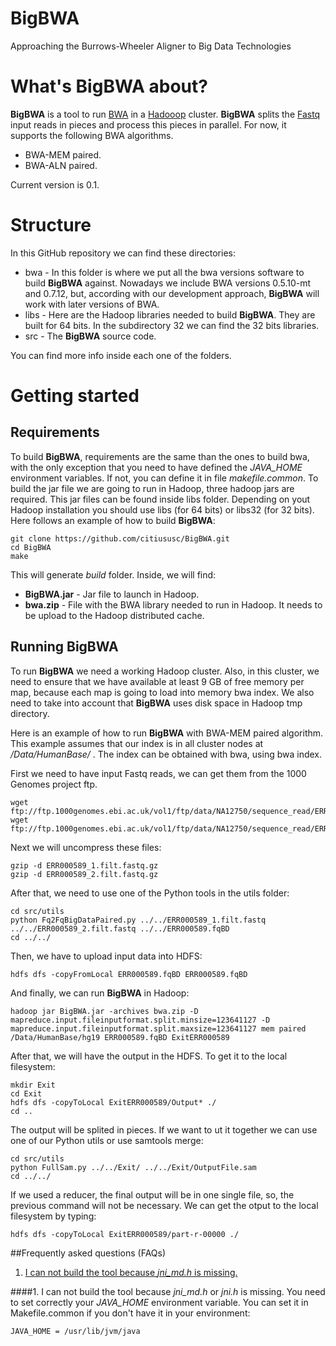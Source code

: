 # BigBWA
Approaching the Burrows-Wheeler Aligner to Big Data Technologies

# What's BigBWA about? #

**BigBWA** is a tool to run [BWA][1] in a [Hadooop][2] cluster. **BigBWA** splits the [Fastq][3] input reads in pieces and process this pieces in parallel. For now, it supports the following BWA algorithms.

* BWA-MEM paired.
* BWA-ALN paired.

Current version is 0.1.

# Structure #
In this GitHub repository we can find these directories:

* bwa - In this folder is where we put all the bwa versions software to build **BigBWA** against. Nowadays we include BWA versions 0.5.10-mt and 0.7.12, but, according with our development approach, **BigBWA** will work with later versions of BWA.
* libs - Here are the Hadoop libraries needed to build **BigBWA**. They are built for 64 bits. In the subdirectory 32 we can find the 32 bits libraries.
* src - The **BigBWA** source code.

You can find more info inside each one of the folders.

# Getting started #

## Requirements
To build **BigBWA**, requirements are the same than the ones to build bwa, with the only exception that you need to have defined the *JAVA_HOME* environment variables. If not, you can define it in file *makefile.common*. To build the jar file we are going to run in Hadoop, three hadoop jars are required. This jar files can be found inside libs folder. Depending on yout Hadoop installation you should use libs (for 64 bits) or libs32 (for 32 bits). Here follows an example of how to build **BigBWA**:

	git clone https://github.com/citiususc/BigBWA.git
	cd BigBWA
	make
		
This will generate *build* folder. Inside, we will find:

* **BigBWA.jar** - Jar file to launch in Hadoop.
* **bwa.zip** - File with the BWA library needed to run in Hadoop. It needs to be upload to the Hadoop distributed cache.

## Running BigBWA ##
To run **BigBWA** we need a working Hadoop cluster. Also, in this cluster, we need to ensure that we have available at least 9 GB of free memory per map, because each map is going to load into memory bwa index. We also need to take into account that **BigBWA** uses disk space in Hadoop tmp directory.

Here is an example of how to run **BigBWA** with BWA-MEM paired algorithm. This example assumes that our index is in all cluster nodes at */Data/HumanBase/* . The index can be obtained with bwa, using bwa index.

First we need to have input Fastq reads, we can get them from the 1000 Genomes project ftp.

	wget ftp://ftp.1000genomes.ebi.ac.uk/vol1/ftp/data/NA12750/sequence_read/ERR000589_1.filt.fastq.gz
	wget ftp://ftp.1000genomes.ebi.ac.uk/vol1/ftp/data/NA12750/sequence_read/ERR000589_2.filt.fastq.gz
	
Next we will uncompress these files:

	gzip -d ERR000589_1.filt.fastq.gz
	gzip -d ERR000589_2.filt.fastq.gz
	
After that, we need to use one of the Python tools in the utils folder:

	cd src/utils
	python Fq2FqBigDataPaired.py ../../ERR000589_1.filt.fastq ../../ERR000589_2.filt.fastq ../../ERR000589.fqBD
	cd ../../
	
Then, we have to upload input data into HDFS:

	hdfs dfs -copyFromLocal ERR000589.fqBD ERR000589.fqBD
	
And finally, we can run **BigBWA** in Hadoop:

	hadoop jar BigBWA.jar -archives bwa.zip -D mapreduce.input.fileinputformat.split.minsize=123641127 -D mapreduce.input.fileinputformat.split.maxsize=123641127 mem paired /Data/HumanBase/hg19 ERR000589.fqBD ExitERR000589
	
After that, we will have the output in the HDFS. To get it to the local filesystem:

	mkdir Exit
	cd Exit 
	hdfs dfs -copyToLocal ExitERR000589/Output* ./
	cd ..
	
The output will be splited in pieces. If we want to ut it together we can use one of our Python utils or use samtools merge:

	cd src/utils
	python FullSam.py ../../Exit/ ../../Exit/OutputFile.sam
	cd ../../
	
If we used a reducer, the final output will be in one single file, so, the previous command will not be necessary. We can get the otput to the local filesystem by typing:
	
	hdfs dfs -copyToLocal ExitERR000589/part-r-00000 ./

##Frequently asked questions (FAQs)

1. [I can not build the tool because *jni_md.h* is missing.](#building1)


####<a name="building1"></a>1. I can not build the tool because *jni_md.h* or *jni.h* is missing.
You need to set correctly your *JAVA_HOME* environment variable. You can set it in Makefile.common if you don't have it in your environment:

	JAVA_HOME = /usr/lib/jvm/java


[1]: https://github.com/lh3/bwa
[2]: https://hadoop.apache.org/
[3]: http://en.wikipedia.org/wiki/FASTQ_format
